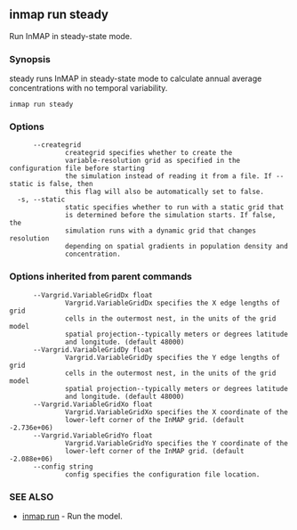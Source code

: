 ## inmap run steady

Run InMAP in steady-state mode.

### Synopsis


steady runs InMAP in steady-state mode to calculate annual average
concentrations with no temporal variability.

```
inmap run steady
```

### Options

```
      --creategrid   
              creategrid specifies whether to create the
              variable-resolution grid as specified in the configuration file before starting
              the simulation instead of reading it from a file. If --static is false, then
              this flag will also be automatically set to false.
  -s, --static       
              static specifies whether to run with a static grid that
              is determined before the simulation starts. If false, the
              simulation runs with a dynamic grid that changes resolution
              depending on spatial gradients in population density and
              concentration.
```

### Options inherited from parent commands

```
      --Vargrid.VariableGridDx float   
              Vargrid.VariableGridDx specifies the X edge lengths of grid
              cells in the outermost nest, in the units of the grid model
              spatial projection--typically meters or degrees latitude
              and longitude. (default 48000)
      --Vargrid.VariableGridDy float   
              Vargrid.VariableGridDy specifies the Y edge lengths of grid
              cells in the outermost nest, in the units of the grid model
              spatial projection--typically meters or degrees latitude
              and longitude. (default 48000)
      --Vargrid.VariableGridXo float   
              Vargrid.VariableGridXo specifies the X coordinate of the
              lower-left corner of the InMAP grid. (default -2.736e+06)
      --Vargrid.VariableGridYo float   
              Vargrid.VariableGridYo specifies the Y coordinate of the
              lower-left corner of the InMAP grid. (default -2.088e+06)
      --config string                  
              config specifies the configuration file location.
```

### SEE ALSO
* [inmap run](inmap_run.md)	 - Run the model.

